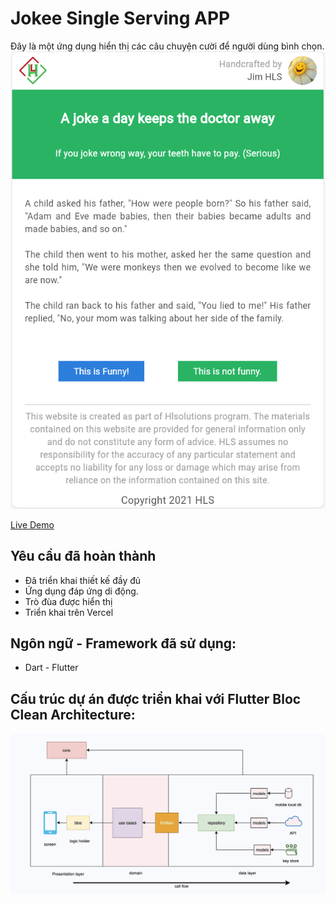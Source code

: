# Jokee Single Serving APP
Đây là một ứng dụng hiển thị các câu chuyện cười để người dùng bình chọn.
![demo_HoVuMinhQuang](https://github.com/hvmq/ZenS_Assignment/blob/main/zens_assignment_flutter/assets/images/app.png)

[Live Demo](https://zens-assignment.vercel.app/)
## Yêu cầu đã hoàn thành
+ Đã triển khai thiết kế đầy đủ
+ Ứng dụng đáp ứng di động.
+ Trò đùa được hiển thị
+ Triển khai trên Vercel

## Ngôn ngữ - Framework đã sử dụng: 
+ Dart - Flutter

## Cấu trúc dự án được triển khai với Flutter Bloc Clean Architecture:
![clean_HoVuMinhQuang](https://github.com/hvmq/ZenS_Assignment/blob/main/zens_assignment_flutter/assets/images/clean.png)
